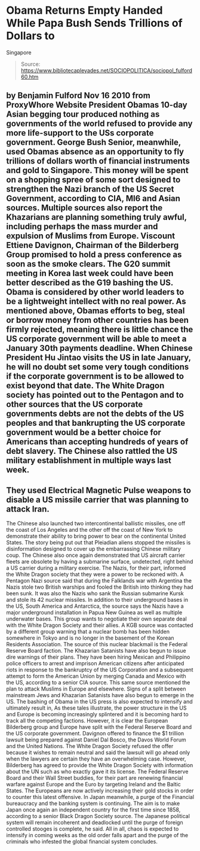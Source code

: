 # Obama Returns Empty Handed While Papa Bush Sends Trillions of Dollars to 
Singapore

> Source: https://www.bibliotecapleyades.net/SOCIOPOLITICA/sociopol_fulford60.htm

by Benjamin Fulford
Nov 16 2010
from
ProxyWhore Website
President Obamas 10-day Asian begging tour
produced nothing as governments of the world refused to provide any more
life-support to the USs corporate government.
George Bush Senior,
meanwhile, used Obamas absence as an opportunity to fly trillions of
dollars worth of financial instruments and gold to Singapore. This money
will be spent on a shopping spree of some sort designed to strengthen the
Nazi branch of the US
Secret Government, according to CIA, MI6 and Asian
sources.
Multiple sources also report the
Khazarians are
planning something truly awful, including perhaps the mass murder and
expulsion of Muslims from Europe. Viscount Ettiene Davignon, Chairman of the
Bilderberg Group promised to hold a press conference as soon as the smoke
clears.
The G20 summit meeting in Korea last week could have been better described
as the G19 bashing the US.
Obama is considered by other world leaders to be
a lightweight intellect with no real power. As mentioned above, Obamas
efforts to beg, steal or borrow money from other countries has been firmly
rejected, meaning there is little chance the US corporate government will be
able to meet a January 30th payments deadline.
When Chinese President Hu Jintao visits the US
in late January, he will no doubt set some very tough conditions if the
corporate government is to be allowed to exist beyond that date.
The White Dragon society has pointed out to the
Pentagon and to other sources that the US corporate governments debts are
not the debts of the US peoples and that bankrupting the US corporate
government would be a better choice for Americans than accepting hundreds of
years of debt slavery.
The Chinese also rattled the US military establishment in multiple ways last
week.
-
They used
Electrical Magnetic Pulse weapons to disable a US missile
carrier that was planning to attack Iran.
-
The Chinese also launched two
intercontinental ballistic missiles, one off the coast of Los Angeles and
the other off the coast of New York to demonstrate their ability to bring
power to bear on the continental United States.
The story being put out that Pleiadian aliens
stopped the missiles is disinformation designed to cover up the embarrassing
Chinese military coup.
The Chinese also once again demonstrated that US
aircraft carrier fleets are obsolete by having a submarine surface,
undetected, right behind a US carrier during a military exercise.
The Nazis, for their part, informed the
White Dragon society that they were
a power to be reckoned with. A Pentagon Nazi source said that during the
Falklands war with Argentina the Nazis stole two British warships and fooled
the British into thinking they had been sunk.
It was also the Nazis who sank the
Russian
submarine Kursk and stole its 42 nuclear missiles. In addition to their
underground bases in the US, South America and
Antarctica, the source says
the Nazis have a major underground installation in Papua New Guinea as well
as multiple underwater bases.
This group wants to negotiate their own separate
deal with the White Dragon Society and their allies.
A KGB source was contacted by a different group warning that
a nuclear bomb
has been hidden somewhere in Tokyo and is no longer in the basement of the
Korean Residents Association. The source of this nuclear blackmail is the
Federal Reserve Board faction.
The Khazarian Satanists have also begun to issue dire warnings of their
plans. They have been hiring Mexican and Philippino police officers to
arrest and imprison American citizens after anticipated riots in response to
the bankruptcy of the US Corporation and a subsequent attempt to form the
American
Union by merging Canada and Mexico with the US, according to a
senior CIA source.
This same source mentioned the plan to attack
Muslims in Europe and elsewhere.
Signs of a split between mainstream Jews and Khazarian Satanists have also
begun to emerge in the US.
The bashing of Obama in the US press is also
expected to intensify and ultimately result in,
As these tales illustrate, the power structure in the US and Europe is
becoming increasingly splintered and it is becoming hard to track all the
competing factions.
However, it is clear the European Bilderberg group and
Europe have split with the Federal Reserve Board and the US corporate
government.
Davignon offered to finance the $1 trillion
lawsuit being prepared against
Daniel Dal Bosco, the Davos World Forum and
the United Nations.
The White Dragon Society refused the offer
because it wishes to remain neutral and said the lawsuit will go ahead only
when the lawyers are certain they have an overwhelming case.
However, Bilderberg has agreed to provide the White Dragon Society with information
about the UN such as who exactly gave it its license.
The Federal Reserve Board and their Wall Street buddies, for their part are
renewing financial warfare against Europe and the Euro by targeting Ireland
and the Baltic States. The Europeans are now actively increasing their gold
stocks in order to counter this latest offensive.
In Japan meanwhile, a purge of the Financial bureaucracy and the banking
system is continuing. The aim is to make Japan once again an independent
country for the first time since 1858, according to a senior Black Dragon
Society source.
The Japanese political system will remain
incoherent and deadlocked until the purge of foreign controlled stooges is
complete, he said.
All in all, chaos is expected to intensify in coming weeks as the old order
falls apart and the purge of the criminals who infested the
global financial
system concludes.
